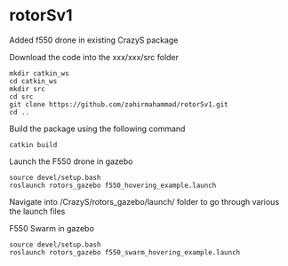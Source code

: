# rotorSv1
Added f550 drone in existing CrazyS package


Download the code into the xxx/xxx/src folder



```
mkdir catkin_ws
cd catkin_ws
mkdir src
cd src
git clone https://github.com/zahirmahammad/rotorSv1.git
cd ..
```

Build the package using the following command
```
catkin build
```

Launch the F550 drone in gazebo
```
source devel/setup.bash
roslaunch rotors_gazebo f550_hovering_example.launch
```

Navigate into /CrazyS/rotors_gazebo/launch/ folder to go through various the launch files

F550 Swarm in gazebo
```
source devel/setup.bash
roslaunch rotors_gazebo f550_swarm_hovering_example.launch
